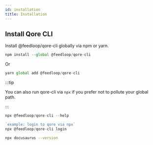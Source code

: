 ```yaml
---
id: installation
title: Installation
---
```



## Install Qore CLI

Install @feedloop/qore-cli globally via npm or yarn.

```js title="Installing via npm"
npm install --global @feedloop/qore-cli
```

Or

```js title="Installing via yarn"
yarn global add @feedloop/qore-cli
```

:::tip

You can also run qore-cli via `npx` if you prefer not to pollute your global path.

:::

```js title="Instaling using qore-cli  "
npx @feedloop/qore-cli --help

`example: login to qore via npx`
npx @feedloop/qore-cli login
```

```bash npm2yarn
npx docusaurus --version
```